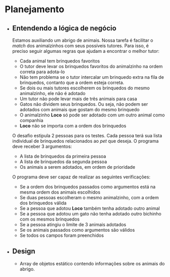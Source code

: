 # Planejamento

- ## Entendendo a lógica de negócio

  Estamos auxiliando um abrigo de animais. Nossa tarefa é facilitar o _match_ dos animalzinhos com seus possíveis tutores. Para isso, é preciso seguir algumas regras que ajudam a encontrar o melhor tutor:

  - Cada animal tem brinquedos favoritos
  - O tutor deve levar os brinquedos favoritos do animalzinho na ordem correta para adota-lo
  - Não tem problema se o tutor intercalar um brinquedo extra na fila de brinquedos, contanto que a ordem esteja correta.
  - Se dois ou mais tutores escolherem os brinquedos do mesmo animalzinho, ele não é adotado
  - Um tutor não pode levar mais de três animais para casa
  - Gatos não dividem seus brinquedos. Ou seja, não podem ser adotados com animais que gostam do mesmo brinquedo
  - O animalzinho **Loco** só pode ser adotado com um outro animal como companhia
  - **Loco** não se importa com a ordem dos brinquedos

  O desafio estipula 2 pessoas para os testes. Cada pessoa terá sua lista individual de brinquedos relacionados ao _pet_ que deseja. O programa deve receber 3 argumentos:

  - A lista de brinquedos da primeira pessoa
  - A lista de brinquedos da segunda pessoa
  - Os animais a serem adotados, em ordem de prioridade

  O programa deve ser capaz de realizar as seguintes verificações:

  - Se a ordem dos brinquedos passados como argumentos está na mesma ordem dos animais escolhidos
  - Se duas pessoas escolheram o mesmo animalzinho, com a ordem dos brinquedos válida
  - Se a pessoa que adotou **Loco** também tenha adotado outro animal
  - Se a pessoa que adotou um gato não tenha adotado outro bichinho com os mesmos brinquedos
  - Se a pessoa atingiu o limite de 3 animais adotados
  - Se os animais passados como argumentos são válidos
  - Se todos os campos foram preenchidos

- ## Design

  - Array de objetos estático contendo informações sobre os animais do abrigo.
